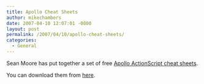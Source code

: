 ```yaml
---
title: Apollo Cheat Sheets
author: mikechambers
date: 2007-04-10 12:07:01 -0800
layout: post
permalink: /2007/04/10/apollo-cheat-sheets/
categories:
  - General
---
```



Sean Moore has put together a set of free [Apollo ActionScript cheat sheets][1].

You can download them from [here][1].

 [1]: http://actionscriptcheatsheet.com/blog/archives/32